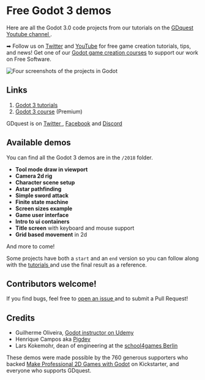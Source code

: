 # Free Godot 3 demos

Here are all the Godot 3.0 code projects from our tutorials on the [ GDquest Youtube channel ](http://youtube.com/c/gdquest).

➡ Follow us on [Twitter](https://twitter.com/NathanGDQuest) and [YouTube](https://www.youtube.com/c/gdquest/) for free game creation tutorials, tips, and news! Get one of our [Godot game creation courses](https://gdquest.mavenseed.com/) to support our work on Free Software.

![Four screenshots of the projects in Godot](https://raw.githubusercontent.com/GDquest/Godot-engine-tutorial-demos/master/img/godot-3-demos-fs8.png)

## Links

1. [Godot 3 tutorials](https://www.youtube.com/playlist?list=PLhqJJNjsQ7KF0o0ke_CA2QlqK8BxQNSFS)
2. [Godot 3 course](https://gumroad.com/gdquest) (Premium)

GDquest is on [ Twitter ](https://twitter.com/NathanGDquest), [Facebook](https://www.facebook.com/gdquest/) and [Discord](https://discord.gg/87NNb3Z)

## Available demos

You can find all the Godot 3 demos are in the `/2018` folder.

- **Tool mode draw in viewport**
- **Camera 2d rig**
- **Character scene setup**
- **Astar pathfinding**
- **Simple sword attack**
- **Finite state machine**
- **Screen sizes example**
- **Game user interface**
- **Intro to ui containers**
- **Title screen** with keyboard and mouse support
- **Grid based movement** in 2d

And more to come!

Some projects have both a `start` and an `end` version so you can follow along with the [ tutorials ](https://www.youtube.com/playlist?list=PLhqJJNjsQ7KF0o0ke_CA2QlqK8BxQNSFS) and use the final result as a reference.

## Contributors welcome!

If you find bugs, feel free to [ open an issue ](https://github.com/GDQuest/godot-demos/issues) and to submit a Pull Request!

## Credits

- Guilherme Oliveira, [ Godot instructor on Udemy ](https://www.udemy.com/godotcourse/?couponCode=LUVGODOT)
- Henrique Campos aka [ Pigdev ](https://pigdev.itch.io/)
- Lars Kokemohr, dean of engineering at the [school4games Berlin](http://school4games.net/)

These demos were made possible by the 760 generous supporters who backed [Make Professional 2D Games with Godot](https://www.kickstarter.com/projects/gdquest/make-professional-2d-games-godot-engine-online-cou) on Kickstarter, and everyone who supports GDquest.
